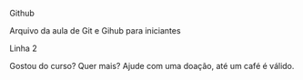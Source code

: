 Github

Arquivo da aula de Git e Gihub para iniciantes

Linha 2


Gostou do curso? Quer mais? Ajude com uma doação, até um café é válido.

